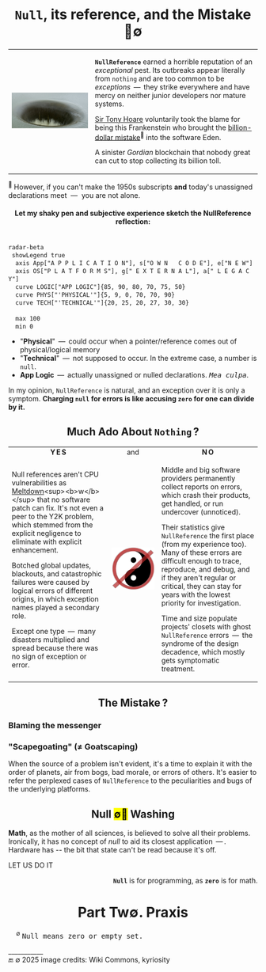 <h1 align="center"><code>Null</code>, its reference, and the Mistake<br />🔎&empty;</h1>

<table><tr><td><picture><img alt="&thinsp; Monticello-Dam drain hole" src="../../../../_rsc/_img/photo/build/Monticello-Dam-drain.jpg" /></picture>
</td><td>

**`NullReference`** earned a horrible reputation of an _exceptional_ pest. Its outbreaks appear literally from `nothing` and are too common to be _exceptions_ &thinsp;&mdash;&thinsp; 
they strike everywhere and have mercy on neither junior developers nor mature systems.

[Sir Tony Hoare](../../quotes/README+/contributors/README.md#tony-hoare) voluntarily took the blame for being this Frankenstein who brought the 
[billion-dollar mistake](https://www.infoq.com/presentations/Null-References-The-Billion-Dollar-Mistake-Tony-Hoare/)<sup>🎥</sup> into the software Eden. 

A sinister _Gordian_ blockchain that nobody great can cut to stop collecting its billion toll.
  
</td></tr></table>

<sup>🎥</sup> However, if you can't make the 1950s subscripts **and** today's unassigned declarations meet &nbsp;&mdash;&nbsp; you are not alone. 

<h4 align="center">Let my shaky pen and subjective experience sketch the NullReference reflection:</h4>

```mermaid

radar-beta
 showLegend true
  axis App["A P P L I C A T I O N"], s["O W N   C O D E"], e["N E W"]
  axis OS["P L A T F O R M S"], g[" E X T E R N A L"], a[" L E G A C Y"]
  curve LOGIC["APP LOGIC"]{85, 90, 80, 70, 75, 50}
  curve PHYS["'PHYSICAL'"]{5, 9, 0, 70, 70, 90}
  curve TECH["'TECHNICAL'"]{20, 25, 20, 27, 30, 30}

  max 100
  min 0
```

* "**Physical**" &thinsp;&mdash;&thinsp; could occur when a pointer/reference comes out of physical/logical memory
* "**Technical**" &thinsp;&mdash;&thinsp; not supposed to occur. In the extreme case, a number is `null`.
* **App Logic** &thinsp;&mdash;&thinsp; actually unassigned or nulled declarations. _<samp>Mea culpa</samp>_.

In my opinion, `NullReference` is natural, and an exception over it is only a symptom. **Charging `null` for errors is like accusing `zero` for one can divide by it.**

<h2 align="center">Much Ado About <code>Nothing</code>&thinsp;?</h2>

<table><tr></tr><tr align="center"><td width="40%"><b>Y&thinsp;E&thinsp;S</b></td><td width="20%" >and</td><td width="40%" ><b>N&thinsp;O</b></td>
</tr><tr valign="center"><td>
  
Null references aren't CPU vulnerabilities as [Meltdown](https://en.wikipedia.org/wiki/Meltdown_(security_vulnerability))<sup><b>w</b></sup> that no software patch can fix. 
It's not even a peer to the Y2K problem, which stemmed from the explicit negligence to eliminate with explicit enhancement.

Botched global updates, blackouts, and catastrophic failures were caused by logical errors of different origins, in which exception names played a secondary role. 

Except one type &thinsp;&mdash;&thinsp; many disasters multiplied and spread because there was no sign of exception or error.
  
</td><td><picture><img alt="&nbsp; Yin&Yang under null sign" src="../../../../_rsc/_img/signs/YinYangNull.png" /></picture></picture></td><td>

Middle and big software providers permanently collect reports on errors, which crash their products, get handled, or run undercover (unnoticed).

Their statistics give `NullReference` the first place (from my experience too). 
Many of these errors are difficult enough to trace, reproduce, and debug, and if they aren't regular or critical, they can stay for years with the lowest priority for investigation.

Time and size populate projects' closets with ghost `NullReference` errors &thinsp;&mdash;&thinsp; the syndrome of the design decadence, which mostly gets symptomatic treatment.

</td></tr></table>

<h2 align="center">The Mistake&thinsp;?</h2>

### Blaming the messenger



### "Scapegoating" (≠ Goatscaping) 

When the source of a problem isn't evident, it's a time to explain it with the order of planets, air from bogs, bad morale, or errors of others. 
It's easier to refer the perplexed cases of `NullReference` to the peculiarities and bugs of the underlying platforms.

<h2 align="center">Null <mark>&empty;🚿</mark> Washing</h2>

**Math**, as the mother of all sciences, is believed to solve all their problems. Ironically, it has no concept of _null_ to aid its closest application &thinsp;&mdash;&thinsp;. Hardware has -- the bit that state can't be read because it's off.

LET US DO IT

<p dir="rtl">.<b><code>Null</code></b> is for programming, as <code><b>zero</b></code> is for math</p>

<h1 align = "center">Part Tw&empty;. Praxis</h1>


&nbsp; &nbsp; <sup>&empty;</sup> <samp>Null means zero or empty set.</samp>

\___________\
🔚 &empty; 2025  image credits: Wiki Commons, kyriosity
